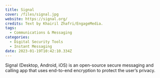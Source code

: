 ```yaml
---
title: Signal
cover: /files/signal.jpg
website: https://signal.org/
credits: Text by Khairil Zhafri/EngageMedia.
tags:
  - Communications & Messaging
categories:
  - Digital Security Tools
  - Instant Messaging
date: 2023-01-19T10:42:10.334Z
---
```

Signal (Desktop, Android, iOS) is an open-source secure messaging and calling app that uses end-to-end encryption to protect the user’s privacy.